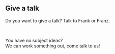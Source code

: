 ## Give a talk

Do you want to give a talk?
Talk to Frank or Franz.

<br>

You have no subject ideas?  
We can work something out, come talk to us!
